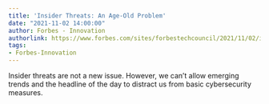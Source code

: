 ```yaml
---
title: 'Insider Threats: An Age-Old Problem'
date: "2021-11-02 14:00:00"
author: Forbes - Innovation
authorlink: https://www.forbes.com/sites/forbestechcouncil/2021/11/02/insider-threats-an-age-old-problem/
tags:
- Forbes-Innovation
---
```

Insider threats are not a new issue. However, we can’t allow emerging trends and the headline of the day to distract us from basic cybersecurity measures.